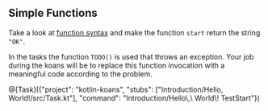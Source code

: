 ## Simple Functions

Take a look at [function syntax](http://kotlinlang.org/docs/reference/basic-syntax.html#defining-functions)
and make the function `start` return the string `"OK"`.

In the tasks the function `TODO()` is used that throws an exception.
Your job during the koans will be to replace this function invocation with a meaningful code according to the problem.


@[Task]({"project": "kotlin-koans", "stubs": ["Introduction/Hello, World!/src/Task.kt"], "command": "Introduction/Hello\\,\\ World\\! TestStart"})
